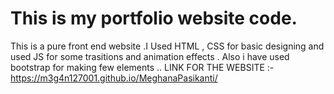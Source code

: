 # This is my portfolio website code. 
This is a pure front end website .I Used HTML , CSS for basic designing and used JS for some trasitions and animation effects . Also i have used bootstrap for making few elements ..
LINK FOR THE WEBSITE :- https://m3g4n127001.github.io/MeghanaPasikanti/
